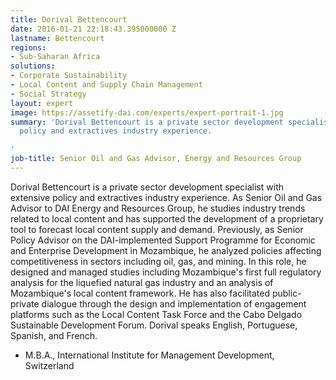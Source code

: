 ```yaml
---
title: Dorival Bettencourt
date: 2016-01-21 22:18:43.395000000 Z
lastname: Bettencourt
regions:
- Sub-Saharan Africa
solutions:
- Corporate Sustainability
- Local Content and Supply Chain Management
- Social Strategy
layout: expert
image: https://assetify-dai.com/experts/expert-portrait-1.jpg
summary: 'Dorival Bettencourt is a private sector development specialist with extensive
  policy and extractives industry experience.

'
job-title: Senior Oil and Gas Advisor, Energy and Resources Group
---
```


Dorival Bettencourt is a private sector development specialist with extensive policy and extractives industry experience. As Senior Oil and Gas Advisor to DAI Energy and Resources Group, he studies industry trends related to local content and has supported the development of a proprietary tool to forecast local content supply and demand. Previously, as Senior Policy Advisor on the DAI-implemented Support Programme for Economic and Enterprise Development in Mozambique, he analyzed policies affecting competitiveness in sectors including oil, gas, and mining. In this role, he designed and managed studies including Mozambique's first full regulatory analysis for the liquefied natural gas industry and an analysis of Mozambique's local content framework. He has also facilitated public-private dialogue through the design and implementation of engagement platforms such as the Local Content Task Force and the Cabo Delgado Sustainable Development Forum. Dorival speaks English, Portuguese, Spanish, and French.

* M.B.A., International Institute for Management Development, Switzerland
